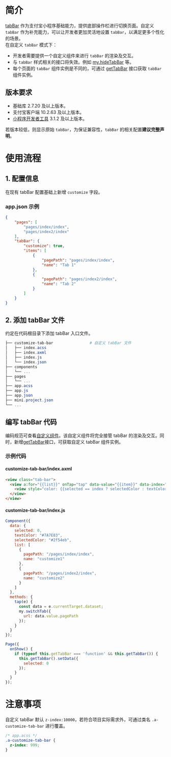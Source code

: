 # 简介

[tabBar](https://opendocs.alipay.com/mini/00prvl) 作为支付宝小程序基础能力，提供底部操作栏进行切换页面。自定义 `tabBar` 作为补充能力，可以让开发者更加灵活地设置 `tabBar`，以满足更多个性化的场景。<br />在自定义 `tabBar` 模式下：

- 开发者需要提供一个自定义组件来进行 `tabBar` 的渲染及交互。
- 与 `tabBar` 样式相关的接口将失效。例如 [my.hideTabBar](https://opendocs.alipay.com/mini/api/at18z8) 等。
- 每个页面的 `tabBar` 组件实例是不同的，可通过 [getTabBar](https://opendocs.alipay.com/mini/framework/page-detail#Page.getTabBar) 接口获取 `tabBar` 组件实例。

## 版本要求

- 基础库 2.7.20 及以上版本。
- 支付宝客户端 10.2.63 及以上版本。
- [小程序开发者工具](https://opendocs.alipay.com/mini/ide/overview) 3.1.2 及以上版本。

若版本较低，则显示原始 `tabBar`，为保证兼容性，`tabBar` 的相关配置**建议完整声明**。
# 使用流程

## 1. 配置信息
在现有 tabBar 配置基础上新增 `customize` 字段。

### app.json 示例
```json
{
    "pages": [
        "pages/index/index",
        "pages/index2/index"
    ],
    "tabBar": {
        "customize": true,
        "items": [
            {
                "pagePath": "pages/index/index",
                "name": "Tab 1"
            },
            {
                "pagePath": "pages/index2/index",
                "name": "Tab 2"
            }
        ]
    }
}
```

## 2. 添加 tabBar 文件
约定在代码根目录下添加 tabBar 入口文件。
```powershell
├── customize-tab-bar                # 自定义 tabBar 文件
│   ├── index.acss
│   ├── index.axml
│   ├── index.js
│   └── index.json
├── components
│   └── ...
├── pages
│   └── ...
├── app.acss
├── app.js
├── app.json
├── mini.project.json
└── ...
```
## 编写 tabBar 代码

编码规范可查看[自定义组件](https://opendocs.alipay.com/mini/framework/custom-component-overview)。该自定义组件将完全接管 tabBar 的渲染及交互。同时，新增[getTabBar](https://opendocs.alipay.com/mini/framework/page-detail#Page.getTabBar)接口，可获取自定义 tabBar 组件实例。

### 示例代码

#### customize-tab-bar/index.axml
```html
<view class="tab-bar">
  <view a:for="{{list}}" onTap="tap" data-value="{{item}}" data-index="{{index}}" class="item">
    <view style="color: {{selected == index ? selectedColor : textColor}}">{{item.name}}</view>
  </view>
</view>
```

#### customize-tab-bar/index.js
```javascript
Component({
  data: {
    selected: 0,
    textColor: "#7A7E83",
    selectedColor: "#2f54eb",
    list: [
      {
        pagePath: "/pages/index/index",
        name: "customize1"
      },
      {
        pagePath: "/pages/index2/index",
        name: "customize2"
      }
    ]
  },
  methods: {
    tap(e) {
      const data = e.currentTarget.dataset;
      my.switchTab({
        url: data.value.pagePath
      });
    }
  }
});
```
```javascript
Page({
  onShow() {
    if (typeof this.getTabBar === 'function' && this.getTabBar()) {
      this.getTabBar().setData({
        selected: 0
      });
    }
  }
});
```

# 注意事项
自定义 tabBar 默认 `z-index:10000`，若符合项目实际需求外，可通过类名 `.a-customize-tab-bar` 进行覆盖。
```css
/* app.acss */
.a-customize-tab-bar {
  z-index: 999;
}
```
